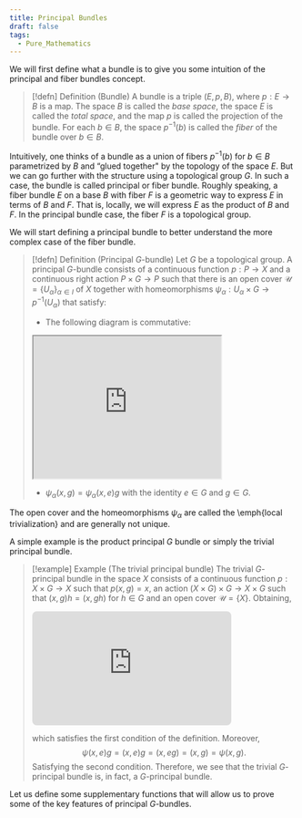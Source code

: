```yaml
---
title: Principal Bundles
draft: false
tags:
  - Pure_Mathematics
---
```

We will first define what a bundle is to give you some intuition of the principal and fiber bundles concept.
>[!defn] Definition (Bundle)
 > A bundle is a triple $(E, p, B)$, where $p:E\to B$ is a map. The space $B$ is called the *base space*, the space $E$ is called the *total space*, and the map $p$ is called the projection of the bundle. For each $b\in B$, the space $p^{-1}(b)$ is called the *fiber* of the bundle over $b\in B$. 

Intuitively, one thinks of a bundle as a union of fibers $p^{-1}(b)$ for $b\in B$ parametrized by $B$ and “glued together" by the topology of the space $E$. But we can go further with the structure using a topological group $G$. In such a case, the bundle is called principal or fiber bundle. Roughly speaking, a fiber bundle $E$ on a base $B$ with fiber $F$ is a geometric way to express $E$ in terms of $B$ and $F$. That is, locally, we will express $E$ as the product of $B$ and $F$. In the principal bundle case, the fiber $F$ is a topological group.

We will start defining a principal bundle to better understand the more complex case of the fiber bundle.
>[!defn] Definition (Principal $G$-bundle)
 > Let $G$ be a topological group. A principal $G$-bundle consists of a continuous function $p:P\to X$ and a continuous right action $P\times G\to P$ such that there is an open cover $\mathcal{U}=\{U_\alpha\}_{\alpha\in I}$ of $X$ together with homeomorphisms $\psi_\alpha: U_\alpha\times G\to p^{-1}(U_\alpha)$ that satisfy:
 > - The following diagram is commutative:
 > 
><!-- https://q.uiver.app/#q=WzAsMyxbMCwwLCJVX1xcYWxwaGFcXHRpbWVzIEciXSxbMywwLCJwXnstMX0oVV9cXGFscGhhKSJdLFszLDIsIlVfXFxhbHBoYSJdLFswLDEsIlxccHNpX1xcYWxwaGEiXSxbMSwyLCJwfCJdLFswLDIsIlxccGkiLDJdXQ== --> <iframe class="quiver-embed" src="https://q.uiver.app/#q=WzAsMyxbMCwwLCJVX1xcYWxwaGFcXHRpbWVzIEciXSxbMywwLCJwXnstMX0oVV9cXGFscGhhKSJdLFszLDIsIlVfXFxhbHBoYSJdLFswLDEsIlxccHNpX1xcYWxwaGEiXSxbMSwyLCJwfCJdLFswLDIsIlxccGkiLDJdXQ==&embed" width="330" height="250" ></iframe>
>- $\psi_\alpha(x,g)=\psi_\alpha(x,e) g$ with the identity $e\in G$ and $g\in G$.

The open cover and the homeomorphisms $\psi_\alpha$ are called the \emph{local trivialization} and are generally not unique.

A simple example is the product principal $G$ bundle or simply the trivial principal bundle.

>[!example] Example (The trivial principal bundle)
 > The trivial $G$-principal bundle in the space $X$ consists of a continuous function $p:X\times G\to X$ such that $p(x,g)=x$, an action $(X\times G)\times G\to X\times G$ such that $(x,g)h=(x,gh)$ for $h\in G$ and an open cover $\mathcal{U}=\{X\}$. Obtaining,
> 
><!-- https://q.uiver.app/#q=WzAsMyxbMCwwLCJYXFx0aW1lcyBHIl0sWzIsMCwiWFxcdGltZXMgRyJdLFsyLDEsIlgiXSxbMCwxLCJcXHBzaT1cXHRleHR7SWR9X3tYXFx0aW1lcyBHfSJdLFsxLDIsInAiXSxbMCwyLCJcXHBpX1giLDJdXQ== --> <iframe class="quiver-embed" src="https://q.uiver.app/#q=WzAsMyxbMCwwLCJYXFx0aW1lcyBHIl0sWzIsMCwiWFxcdGltZXMgRyJdLFsyLDEsIlgiXSxbMCwxLCJcXHBzaT1cXHRleHR7SWR9X3tYXFx0aW1lcyBHfSJdLFsxLDIsInAiXSxbMCwyLCJcXHBpX1giLDJdXQ==&embed" width="350" height="200" style="border-radius: 8px; border: none;"></iframe>
>which satisfies the first condition of the definition. Moreover, 
>$$
>\psi(x,e) g=(x,e) g=(x, eg)=(x,g)=\psi(x,g).
>$$
>Satisfying the second condition. Therefore, we see that the trivial $G$-principal bundle is, in fact, a
>$G$-principal bundle.

Let us define some supplementary functions that will allow us to prove some of the key features of principal $G$-bundles.





